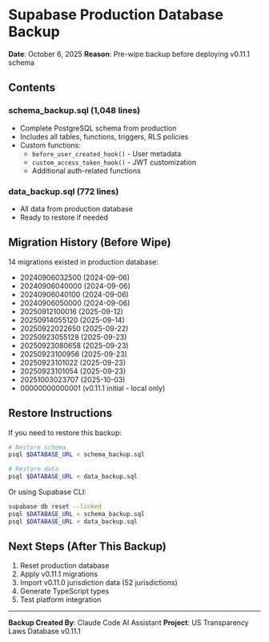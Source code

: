 # Supabase Production Database Backup

**Date**: October 6, 2025
**Reason**: Pre-wipe backup before deploying v0.11.1 schema

## Contents

### schema_backup.sql (1,048 lines)
- Complete PostgreSQL schema from production
- Includes all tables, functions, triggers, RLS policies
- Custom functions:
  - `before_user_created_hook()` - User metadata
  - `custom_access_token_hook()` - JWT customization
  - Additional auth-related functions

### data_backup.sql (772 lines)
- All data from production database
- Ready to restore if needed

## Migration History (Before Wipe)

14 migrations existed in production database:
- 20240906032500 (2024-09-06)
- 20240906040000 (2024-09-06)
- 20240906040100 (2024-09-06)
- 20240906050000 (2024-09-06)
- 20250912100016 (2025-09-12)
- 20250914055120 (2025-09-14)
- 20250922022650 (2025-09-22)
- 20250923055128 (2025-09-23)
- 20250923080658 (2025-09-23)
- 20250923100956 (2025-09-23)
- 20250923101022 (2025-09-23)
- 20250923101054 (2025-09-23)
- 20251003023707 (2025-10-03)
- 00000000000001 (v0.11.1 initial - local only)

## Restore Instructions

If you need to restore this backup:

```bash
# Restore schema
psql $DATABASE_URL < schema_backup.sql

# Restore data
psql $DATABASE_URL < data_backup.sql
```

Or using Supabase CLI:
```bash
supabase db reset --linked
psql $DATABASE_URL < schema_backup.sql
psql $DATABASE_URL < data_backup.sql
```

## Next Steps (After This Backup)

1. Reset production database
2. Apply v0.11.1 migrations
3. Import v0.11.0 jurisdiction data (52 jurisdictions)
4. Generate TypeScript types
5. Test platform integration

---

**Backup Created By**: Claude Code AI Assistant
**Project**: US Transparency Laws Database v0.11.1
